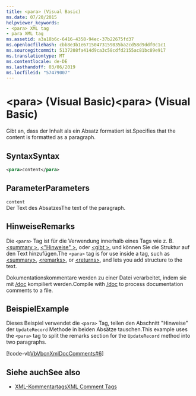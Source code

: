 ```yaml
---
title: <para> (Visual Basic)
ms.date: 07/20/2015
helpviewer_keywords:
- <para> XML tag
- para XML tag
ms.assetid: a3a18b6c-6416-4358-94ec-37b22675fd37
ms.openlocfilehash: cbb8e3b1e67150473159835ba2cd58d9ddf0c1c1
ms.sourcegitcommit: 5137208fa414d9ca3c58cdfd2155ac81bc89e917
ms.translationtype: MT
ms.contentlocale: de-DE
ms.lasthandoff: 03/06/2019
ms.locfileid: "57479007"
---
```

# <a name="para-visual-basic"></a><span data-ttu-id="fdacf-102">\<para> (Visual Basic)</span><span class="sxs-lookup"><span data-stu-id="fdacf-102">\<para> (Visual Basic)</span></span>
<span data-ttu-id="fdacf-103">Gibt an, dass der Inhalt als ein Absatz formatiert ist.</span><span class="sxs-lookup"><span data-stu-id="fdacf-103">Specifies that the content is formatted as a paragraph.</span></span>  
  
## <a name="syntax"></a><span data-ttu-id="fdacf-104">Syntax</span><span class="sxs-lookup"><span data-stu-id="fdacf-104">Syntax</span></span>  
  
```xml  
<para>content</para>  
```  
  
## <a name="parameters"></a><span data-ttu-id="fdacf-105">Parameter</span><span class="sxs-lookup"><span data-stu-id="fdacf-105">Parameters</span></span>  
 `content`  
 <span data-ttu-id="fdacf-106">Der Text des Absatzes</span><span class="sxs-lookup"><span data-stu-id="fdacf-106">The text of the paragraph.</span></span>  
  
## <a name="remarks"></a><span data-ttu-id="fdacf-107">Hinweise</span><span class="sxs-lookup"><span data-stu-id="fdacf-107">Remarks</span></span>  
 <span data-ttu-id="fdacf-108">Die `<para>` Tag ist für die Verwendung innerhalb eines Tags wie z. B. [ \<summary >](../../../visual-basic/language-reference/xmldoc/summary.md), [ \<"Hinweise" >](../../../visual-basic/language-reference/xmldoc/remarks.md), oder [ \<gibt >](../../../visual-basic/language-reference/xmldoc/returns.md), und können Sie die Struktur auf den Text hinzufügen.</span><span class="sxs-lookup"><span data-stu-id="fdacf-108">The `<para>` tag is for use inside a tag, such as [\<summary>](../../../visual-basic/language-reference/xmldoc/summary.md), [\<remarks>](../../../visual-basic/language-reference/xmldoc/remarks.md), or [\<returns>](../../../visual-basic/language-reference/xmldoc/returns.md), and lets you add structure to the text.</span></span>  
  
 <span data-ttu-id="fdacf-109">Dokumentationskommentare werden zu einer Datei verarbeitet, indem sie mit [/doc](../../../visual-basic/reference/command-line-compiler/doc.md) kompiliert werden.</span><span class="sxs-lookup"><span data-stu-id="fdacf-109">Compile with [/doc](../../../visual-basic/reference/command-line-compiler/doc.md) to process documentation comments to a file.</span></span>  
  
## <a name="example"></a><span data-ttu-id="fdacf-110">Beispiel</span><span class="sxs-lookup"><span data-stu-id="fdacf-110">Example</span></span>  
 <span data-ttu-id="fdacf-111">Dieses Beispiel verwendet die `<para>` Tag, teilen den Abschnitt "Hinweise" der `UpdateRecord` Methode in beiden Absätze tauschen.</span><span class="sxs-lookup"><span data-stu-id="fdacf-111">This example uses the `<para>` tag to split the remarks section for the `UpdateRecord` method into two paragraphs.</span></span>  
  
 [!code-vb[VbVbcnXmlDocComments#6](~/samples/snippets/visualbasic/VS_Snippets_VBCSharp/VbVbcnXmlDocComments/VB/Class1.vb#6)]  
  
## <a name="see-also"></a><span data-ttu-id="fdacf-112">Siehe auch</span><span class="sxs-lookup"><span data-stu-id="fdacf-112">See also</span></span>
- [<span data-ttu-id="fdacf-113">XML-Kommentartags</span><span class="sxs-lookup"><span data-stu-id="fdacf-113">XML Comment Tags</span></span>](../../../visual-basic/language-reference/xmldoc/index.md)
